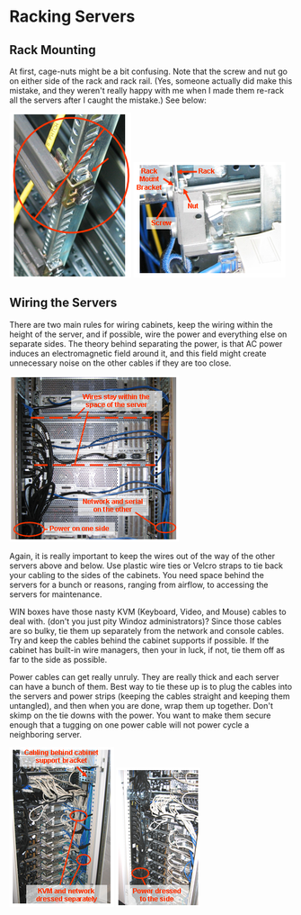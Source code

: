 # Racking Servers

## Rack Mounting
At first, cage-nuts might be a bit confusing. Note that the screw and nut go on either side of the rack and rack rail. (Yes, someone actually did make this mistake, and they weren't really happy with me when I made them re-rack all the servers after I caught the mistake.)  See below:

 <img src="../img/totaly-wrong-screw-n-nut-rack-conf.png">
 <img src="../img/proper-screw-n-nut-rack-conf.png">



## Wiring the Servers
There are two main rules for wiring cabinets, keep the wiring within the height of the server, and if possible, wire the power and everything else on separate sides. The theory behind separating the power, is that AC power induces an electromagnetic field around it, and this field might create unnecessary noise on the other cables if they are too close. 

 <img src="../img/wires-within-hosts-ru.png">


Again, it is really important to keep the wires out of the way of the other servers above and below. Use plastic wire ties or Velcro straps to tie back your cabling to the sides of the cabinets. You need space behind the servers for a bunch or reasons, ranging from airflow, to accessing the servers for maintenance.

WIN boxes have those nasty KVM (Keyboard, Video, and Mouse) cables to deal with. (don't you just pity Windoz administrators)? Since those cables are so bulky, tie them up separately from the network and console cables. Try and keep the cables behind the cabinet supports if possible. If the cabinet has built-in wire managers, then your in luck, if not, tie them off as far to the side as possible.

Power cables can get really unruly. They are really thick and each server can have a bunch of them. Best way to tie these up is to plug the cables into the servers and power strips (keeping the cables straight and keeping them untangled), and then when you are done, wrap them up together. Don't skimp on the tie downs with the power. You want to make them secure enough that a tugging on one power cable will not power cycle a neighboring server. 

 
 <img src="../img/net-n-kvm-tucked-to-side.png">
 <img src="../img/power-tucked-to-side.png">
